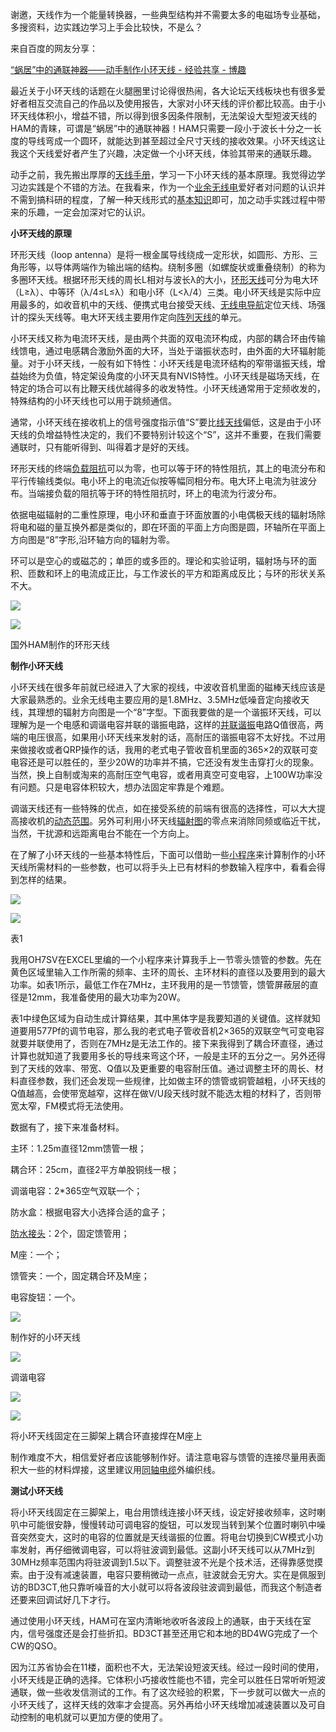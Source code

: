 谢邀，天线作为一个能量转换器，一些典型结构并不需要太多的电磁场专业基础，多搜资料，边实践边学习上手会比较快，不是么？

来自百度的网友分享：

[“蜗居”中的通联神器――动手制作小环天线 - 经验共享 - 博趣](https://link.zhihu.com/?target=http%3A//www.hobbypress.cn/bencandy.php%3Ffid-297-id-7940-page-1.htm)

最近关于小环天线的话题在火腿圈里讨论得很热闹，各大论坛天线板块也有很多爱好者相互交流自己的作品以及使用报告，大家对小环天线的评价都比较高。由于小环天线体积小，增益不错，所以得到很多因条件限制，无法架设大型短波天线的HAM的青睐，可谓是“蜗居”中的通联神器！HAM只需要一段小于波长十分之一长度的导线弯成一个圆环，就能达到甚至超过全尺寸天线的接收效果。小环天线这让我这个天线爱好者产生了兴趣，决定做一个小环天线，体验其带来的通联乐趣。

动手之前，我先搬出厚厚的[天线手册](https://zhida.zhihu.com/search?content_id=55440568&content_type=Answer&match_order=1&q=%E5%A4%A9%E7%BA%BF%E6%89%8B%E5%86%8C&zhida_source=entity)，学习一下小环天线的基本原理。我觉得边学习边实践是个不错的方法。在我看来，作为一个[业余无线电](https://zhida.zhihu.com/search?content_id=55440568&content_type=Answer&match_order=1&q=%E4%B8%9A%E4%BD%99%E6%97%A0%E7%BA%BF%E7%94%B5&zhida_source=entity)爱好者对问题的认识并不需到搞科研的程度，了解一种天线形式的[基本知识](https://zhida.zhihu.com/search?content_id=55440568&content_type=Answer&match_order=1&q=%E5%9F%BA%E6%9C%AC%E7%9F%A5%E8%AF%86&zhida_source=entity)即可，加之动手实践过程中带来的乐趣，一定会加深对它的认识。

**小环天线的原理**

环形天线（loop antenna）是将一根金属导线绕成一定形状，如圆形、方形、三角形等，以导体两端作为输出端的结构。绕制多圈（如螺旋状或重叠绕制）的称为多圈环天线。根据环形天线的周长L相对与波长λ的大小，[环形天线](https://zhida.zhihu.com/search?content_id=55440568&content_type=Answer&match_order=3&q=%E7%8E%AF%E5%BD%A2%E5%A4%A9%E7%BA%BF&zhida_source=entity)可分为电大环（L≥λ）、中等环（λ/4≤L≤λ）和电小环（L<λ/4）三类。电小环天线是实际中应用最多的，如收音机中的天线、便携式电台接受天线、[无线电导航](https://zhida.zhihu.com/search?content_id=55440568&content_type=Answer&match_order=1&q=%E6%97%A0%E7%BA%BF%E7%94%B5%E5%AF%BC%E8%88%AA&zhida_source=entity)定位天线、场强计的探头天线等。电大环天线主要用作定向[阵列天线](https://zhida.zhihu.com/search?content_id=55440568&content_type=Answer&match_order=1&q=%E9%98%B5%E5%88%97%E5%A4%A9%E7%BA%BF&zhida_source=entity)的单元。

小环天线又称为电流环天线，是由两个共面的双电流环构成，内部的耦合环由传输线馈电，通过电感耦合激励外面的大环，当处于谐振状态时，由外面的大环辐射能量。对于小环天线，一般有如下特性：小环天线是电流环结构的窄带谐振天线，增益始终为负值，特定架设角度的小环天具有NVIS特性。小环天线是磁场天线，在特定的场合可以有比鞭天线优越得多的收发特性。小环天线通常用于定频收发的，特殊结构的小环天线也可以用于跳频通信。

通常，小环天线在接收机上的信号强度指示值“S”要比[线天线](https://zhida.zhihu.com/search?content_id=55440568&content_type=Answer&match_order=1&q=%E7%BA%BF%E5%A4%A9%E7%BA%BF&zhida_source=entity)偏低，这是由于小环天线的负增益特性决定的，我们不要特别计较这个“S”，这并不重要，在我们需要通联时，只有能听得到、叫得着才是好的天线。

环形天线的终端[负载阻抗](https://zhida.zhihu.com/search?content_id=55440568&content_type=Answer&match_order=1&q=%E8%B4%9F%E8%BD%BD%E9%98%BB%E6%8A%97&zhida_source=entity)可以为零，也可以等于环的特性阻抗，其上的电流分布和平行传输线类似。电小环上的电流近似按等幅同相分布。电大环上电流为驻波分布。当端接负载的阻抗等于环的特性阻抗时，环上的电流为行波分布。

依据电磁辐射的二重性原理，电小环和垂直于环面放置的小电偶极天线的辐射场除将电和磁的量互换外都是类似的，即在环面的平面上方向图是圆，环轴所在平面上方向图是“8”字形,沿环轴方向的辐射为零。

环可以是空心的或磁芯的；单匝的或多匝的。理论和实验证明，辐射场与环的面积、匝数和环上的电流成正比，与工作波长的平方和距离成反比；与环的形状关系不大。

![](https://picx.zhimg.com/50/v2-074baedf4a906efc230c48225117e15b_720w.jpg?source=1def8aca)

![](https://picx.zhimg.com/50/v2-aaaeebd8c936316176046acfe31b489a_720w.jpg?source=1def8aca)

国外HAM制作的环形天线  

**制作小环天线**

小环天线在很多年前就已经进入了大家的视线，中波收音机里面的磁棒天线应该是大家最熟悉的。业余无线电主要应用的是1.8MHz、3.5MHz低噪音定向接收天线，其理想的辐射方向图是一个“8”字型。下面我要做的是一个谐振环天线，可以理解为是一个电感和调谐电容并联的谐振电路，这样的[并联谐振](https://zhida.zhihu.com/search?content_id=55440568&content_type=Answer&match_order=1&q=%E5%B9%B6%E8%81%94%E8%B0%90%E6%8C%AF&zhida_source=entity)电路Q值很高，两端的电压很高，如果用小环天线来发射的话，高耐压的谐振电容不太好找。不过用来做接收或者QRP操作的话，我用的老式电子管收音机里面的365×2的双联可变电容还是可以胜任的，至少20W的功率并不搞，它还没有发生击穿打火的现象。当然，换上自制或淘来的高耐压空气电容，或者用真空可变电容，上100W功率没有问题。只是电容体积较大，想办法固定牢靠是个难题。

调谐天线还有一些特殊的优点，如在接受系统的前端有很高的选择性，可以大大提高接收机的[动态范围](https://zhida.zhihu.com/search?content_id=55440568&content_type=Answer&match_order=1&q=%E5%8A%A8%E6%80%81%E8%8C%83%E5%9B%B4&zhida_source=entity)。另外可利用小环天线[辐射图](https://zhida.zhihu.com/search?content_id=55440568&content_type=Answer&match_order=1&q=%E8%BE%90%E5%B0%84%E5%9B%BE&zhida_source=entity)的零点来消除同频或临近干扰，当然，干扰源和远距离电台不能在一个方向上。

在了解了小环天线的一些基本特性后，下面可以借助一些[小程序](https://zhida.zhihu.com/search?content_id=55440568&content_type=Answer&match_order=1&q=%E5%B0%8F%E7%A8%8B%E5%BA%8F&zhida_source=entity)来计算制作的小环天线所需材料的一些参数，也可以将手头上已有材料的参数输入程序中，看看会得到怎样的结果。

![](https://picx.zhimg.com/50/v2-05434cbfafa2247166f10f186aa9084a_720w.jpg?source=1def8aca)

![](https://pica.zhimg.com/50/v2-cbd65b9a68e9397c3815441c6e16e7e2_720w.jpg?source=1def8aca)

表1  

我用OH7SV在EXCEL里编的一个小程序来计算我手上一节零头馈管的参数。先在黄色区域里输入工作所需的频率、主环的周长、主环材料的直径以及要用到的最大功率。如表1所示，最低工作在7MHz，主环我用的是一节馈管，馈管屏蔽层的直径是12mm，我准备使用的最大功率为20W。

表1中绿色区域为自动生成计算结果，其中黑体字是我要知道的关键值。这样就知道要用577Pf的调节电容，那么我的老式电子管收音机2×365的双联空气可变电容就要并联使用了，否则在7MHz是无法工作的。接下来我得到了耦合环直径，通过计算也就知道了我要用多长的导线来弯这个环，一般是主环的五分之一。另外还得到了天线的效率、带宽、Q值以及更重要的电容耐压值。通过调整主环的周长、材料直径参数，我们还会发现一些规律，比如做主环的馈管或铜管越粗，小环天线的Q值越高，会使带宽越窄，这样在做V/U段天线时就不能选太粗的材料了，否则带宽太窄，FM模式将无法使用。

数据有了，接下来准备材料。

主环：1.25m直径12mm馈管一根；

耦合环：25cm，直径2平方单股铜线一根；

调谐电容：2\*365空气双联一个；

防水盒：根据电容大小选择合适的盒子；

[防水接头](https://zhida.zhihu.com/search?content_id=55440568&content_type=Answer&match_order=1&q=%E9%98%B2%E6%B0%B4%E6%8E%A5%E5%A4%B4&zhida_source=entity)：2个，固定馈管用；

M座：一个；

馈管夹：一个，固定耦合环及M座；

电容旋钮：一个。

![](https://picx.zhimg.com/50/v2-ae38453121cb7a90a056de1723d64749_720w.jpg?source=1def8aca)

制作好的小环天线

![](https://pica.zhimg.com/50/v2-9a1e94b257b9206f82c87b2ad8afc8c1_720w.jpg?source=1def8aca)

调谐电容

![](https://picx.zhimg.com/50/v2-4904eebe216d69f1ddc919eee60984ac_720w.jpg?source=1def8aca)

![](https://pic1.zhimg.com/50/v2-86780099a6f296ed16fabb4c276853c5_720w.jpg?source=1def8aca)

将小环天线固定在三脚架上耦合环直接焊在M座上

制作难度不大，相信爱好者应该能够制作好。请注意电容与馈管的连接尽量用表面积大一些的材料焊接，这里建议用[同轴电缆](https://zhida.zhihu.com/search?content_id=55440568&content_type=Answer&match_order=1&q=%E5%90%8C%E8%BD%B4%E7%94%B5%E7%BC%86&zhida_source=entity)外编织线。

**测试小环天线**

将小环天线固定在三脚架上，电台用馈线连接小环天线，设定好接收频率，这时喇叭中可能很安静，慢慢转动可调电容的旋钮，可以发现当转到某个位置时喇叭中噪音突然变大，这时的电容的位置就是天线谐振的位置。将电台切换到CW模式小功率发射，再仔细微调电容，可以将驻波调到最低。这副小环天线可以从7MHz到30MHz频率范围内将驻波调到1.5以下。调整驻波不光是个技术活，还得靠感觉摸索。由于没有减速装置，电容只要稍微动一点点，驻波就会无穷大。实在是佩服到访的BD3CT,他只靠听噪音的大小就可以将各波段驻波调到最低，而我这个制造者还要来回调试好几下才行。

通过使用小环天线，HAM可在室内清晰地收听各波段上的通联，由于天线在室内，信号强度还是会打些折扣。BD3CT甚至还用它和本地的BD4WG完成了一个CW的QSO。

因为江苏省协会在11楼，面积也不大，无法架设短波天线。经过一段时间的使用，小环天线是正确的选择。它体积小巧接收性能也不错，完全可以胜任日常听听短波通联，做一些收发信测试的工作。有了这次经验的积累，下一步就可以做大一点的小环天线了，这样天线的效率才会提高。另外再给小环天线增加减速装置以及可自动控制的电机就可以更加方便的使用了。